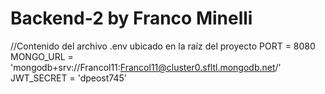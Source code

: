 # Backend-2 by Franco Minelli

//Contenido del archivo .env ubicado en la raíz del proyecto
PORT = 8080
MONGO_URL = 'mongodb+srv://Francol11:Francol11@cluster0.sfltl.mongodb.net/'
JWT_SECRET = 'dpeost745'
